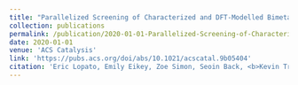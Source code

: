 ```yaml
---
title: "Parallelized Screening of Characterized and DFT-Modelled Bimetallic Colloidal Co-Catalysts for Photocatalytic Hydrogen Evolution"
collection: publications
permalink: /publication/2020-01-01-Parallelized-Screening-of-Characterized-and-DFT-Modelled-Bimetallic-Colloidal-Co-Catalysts-for-Photocatalytic-Hydrogen-Evolution
date: 2020-01-01
venue: 'ACS Catalysis'
link: 'https://pubs.acs.org/doi/abs/10.1021/acscatal.9b05404'
citation: 'Eric Lopato, Emily Eikey, Zoe Simon, Seoin Back, <b>Kevin Tran<b>, Jacqueline Lewis, Jakub Kowalewski, Sadegh Yazdi, John Kitchin, Zachary Ulissi, Jill Millstone, Stefan Bernhard, "Parallelized Screening of Characterized and DFT-Modelled Bimetallic Colloidal Co-Catalysts for Photocatalytic Hydrogen Evolution". ACS Catalysis, 2020.'
---
```

